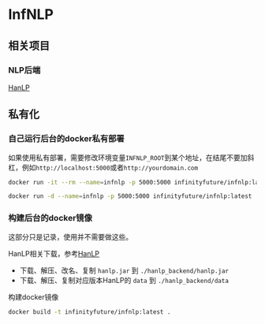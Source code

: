 
# InfNLP

## 相关项目

### NLP后端

[HanLP](https://github.com/hankcs/HanLP)

## 私有化

### 自己运行后台的docker私有部署

如果使用私有部署，需要修改环境变量`INFNLP_ROOT`到某个地址，在结尾不要加斜杠，例如`http://localhost:5000`或者`http://yourdomain.com`

```sh
docker run -it --rm --name=infnlp -p 5000:5000 infinityfuture/infnlp:latest
```

```sh
docker run -d --name=infnlp -p 5000:5000 infinityfuture/infnlp:latest
```

### 构建后台的docker镜像

这部分只是记录，使用并不需要做这些。

HanLP相关下载，参考[HanLP](https://github.com/hankcs/HanLP)

- 下载、解压、改名、复制 `hanlp.jar` 到 `./hanlp_backend/hanlp.jar`
- 下载、解压、复制对应版本HanLP的 `data` 到 `./hanlp_backend/data`

构建docker镜像

```sh
docker build -t infinityfuture/infnlp:latest .
```